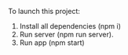 To launch this project:

1. Install all dependencies (npm i)
2. Run server (npm run server).
3. Run app (npm start)
